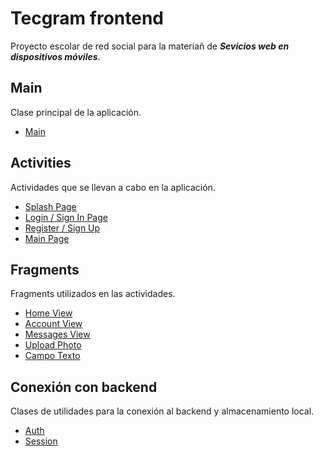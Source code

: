 # Tecgram frontend
Proyecto escolar de red social para la materiañ de ***Sevicios web en dispositivos móviles***.

## Main
Clase principal de la aplicación.
 - [Main](docs/main%20docs/Main.md)

## Activities
Actividades que se llevan a cabo en la aplicación.
 - [Splash Page](docs/activities%20docs/Splash%20Page.md)
 - [Login / Sign In Page](docs/activities%20docs/Login%20Page.md)
 - [Register / Sign Up](docs/activities%20docs/Sign%20Up%20Page.md)
 - [Main Page](docs/activities%20docs/Main%20Page.md)

## Fragments
Fragments utilizados en las actividades.
 - [Home View](docs/fragments%20docs/Home%20View.md)
 - [Account View](docs/fragments%20docs/Account%20View.md)
 - [Messages View](docs/fragments%20docs/Messages%20View.md)
 - [Upload Photo](docs/fragments%20docs/New%20post%20Docs.md)
 - [Campo Texto](docs/fragments%20docs/Campo%20Texto.md)

## Conexión con backend
Clases de utilidades para la conexión al backend y almacenamiento local.
- [Auth](docs/backend%20docs/Auth.md)
- [Session](docs/backend%20docs/Session.md)
<!--stackedit_data:
eyJoaXN0b3J5IjpbLTQ5NTUwOTY3NSw4OTQ0MzExMjIsMTA5Mz
Y5NDUyMl19
-->
